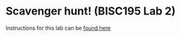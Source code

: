 # Scavenger hunt! (BISC195 Lab 2)

Instructions for this lab can be [found here](http://bisc195.wellesley.edu/lectures-labs/Lecture02/)